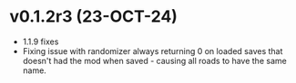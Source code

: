 # v0.1.2r3 (23-OCT-24)
- 1.1.9 fixes
- Fixing issue with randomizer always returning 0 on loaded saves that doesn't had the mod when saved - causing all roads to have the same name.
